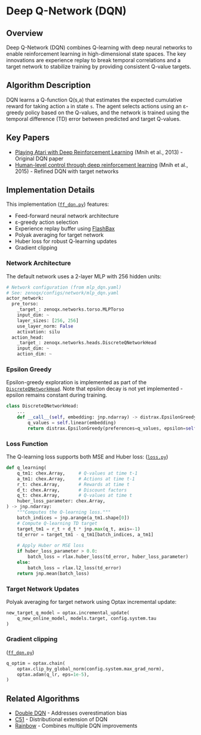 # Deep Q-Network (DQN)

## Overview

Deep Q-Network (DQN) combines Q-learning with deep neural networks to enable reinforcement learning in high-dimensional state spaces. The key innovations are experience replay to break temporal correlations and a target network to stabilize training by providing consistent Q-value targets.

## Algorithm Description

DQN learns a Q-function Q(s,a) that estimates the expected cumulative reward for taking action `a` in state `s`. The agent selects actions using an ε-greedy policy based on the Q-values, and the network is trained using the temporal difference (TD) error between predicted and target Q-values.

## Key Papers

- [Playing Atari with Deep Reinforcement Learning](https://arxiv.org/abs/1312.5602) (Mnih et al., 2013) - Original DQN paper
- [Human-level control through deep reinforcement learning](https://www.nature.com/articles/nature14236) (Mnih et al., 2015) - Refined DQN with target networks

## Implementation Details

This implementation ([`ff_dqn.py`](../../../zenoqx/systems/q_learning/ff_dqn.py)) features:

- Feed-forward neural network architecture
- ε-greedy action selection
- Experience replay buffer using [FlashBax](https://github.com/instadeepai/flashbax)
- Polyak averaging for target network
- Huber loss for robust Q-learning updates
- Gradient clipping

### Network Architecture

The default network uses a 2-layer MLP with 256 hidden units:

```python
# Network configuration (from mlp_dqn.yaml)
# See: zenoqx/configs/network/mlp_dqn.yaml
actor_network:
  pre_torso:
    _target_: zenoqx.networks.torso.MLPTorso
    input_dim: ~
    layer_sizes: [256, 256]
    use_layer_norm: False
    activation: silu
  action_head:
    _target_: zenoqx.networks.heads.DiscreteQNetworkHead
    input_dim: ~
    action_dim: ~
```

### Epsilon Greedy

Epsilon-greedy exploration is implemented as part of the [`DiscreteQNetworkHead`](../../../zenoqx/networks/heads.py). Note that epsilon decay is not yet implemented - epsilon remains constant during training.

```python
class DiscreteQNetworkHead:
    ...
    def __call__(self, embedding: jnp.ndarray) -> distrax.EpsilonGreedy:
        q_values = self.linear(embedding)
        return distrax.EpsilonGreedy(preferences=q_values, epsilon=self.epsilon)
```

### Loss Function

The Q-learning loss supports both MSE and Huber loss: ([`loss.py`](../../../zenoqx/utils/loss.py))

```python
def q_learning(
    q_tm1: chex.Array,     # Q-values at time t-1
    a_tm1: chex.Array,     # Actions at time t-1
    r_t: chex.Array,       # Rewards at time t
    d_t: chex.Array,       # Discount factors
    q_t: chex.Array,       # Q-values at time t
    huber_loss_parameter: chex.Array,
) -> jnp.ndarray:
    """Computes the Q-learning loss."""
    batch_indices = jnp.arange(a_tm1.shape[0])
    # Compute Q-learning TD target
    target_tm1 = r_t + d_t * jnp.max(q_t, axis=-1)
    td_error = target_tm1 - q_tm1[batch_indices, a_tm1]
    
    # Apply Huber or MSE loss
    if huber_loss_parameter > 0.0:
        batch_loss = rlax.huber_loss(td_error, huber_loss_parameter)
    else:
        batch_loss = rlax.l2_loss(td_error)
    return jnp.mean(batch_loss)
```

### Target Network Updates

Polyak averaging for target network using Optax incremental update:

```python
new_target_q_model = optax.incremental_update(
    q_new_online_model, models.target, config.system.tau
)
```

### Gradient clipping

([`ff_dqn.py`](../../../zenoqx/systems/q_learning/ff_dqn.py))

```python
q_optim = optax.chain(
    optax.clip_by_global_norm(config.system.max_grad_norm),  
    optax.adam(q_lr, eps=1e-5),
)
```

## Related Algorithms

- [Double DQN](double_dqn.md) - Addresses overestimation bias
- [C51](c51.md) - Distributional extension of DQN
- [Rainbow](rainbow.md) - Combines multiple DQN improvements
